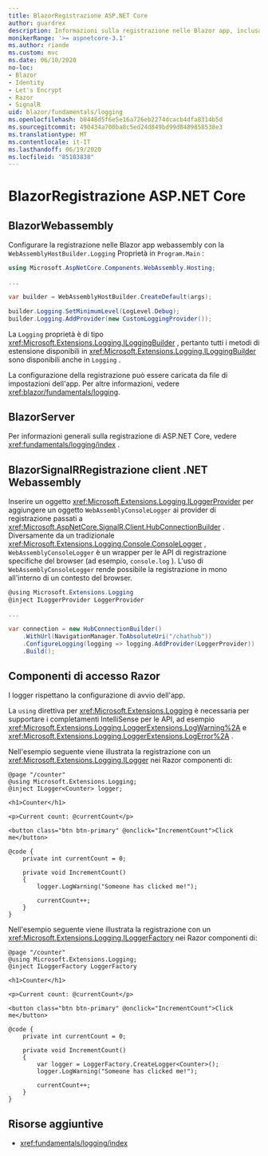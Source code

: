 ```yaml
---
title: BlazorRegistrazione ASP.NET Core
author: guardrex
description: Informazioni sulla registrazione nelle Blazor app, inclusa la configurazione a livello di log e su come scrivere messaggi di log dai Razor componenti.
monikerRange: '>= aspnetcore-3.1'
ms.author: riande
ms.custom: mvc
ms.date: 06/10/2020
no-loc:
- Blazor
- Identity
- Let's Encrypt
- Razor
- SignalR
uid: blazor/fundamentals/logging
ms.openlocfilehash: b0448d5f6e5e16a726eb2274dcacb4dfa8314b5d
ms.sourcegitcommit: 490434a700ba8c5ed24d849bd99d8489858538e3
ms.translationtype: MT
ms.contentlocale: it-IT
ms.lasthandoff: 06/19/2020
ms.locfileid: "85103838"
---
```

# <a name="aspnet-core-blazor-logging"></a>BlazorRegistrazione ASP.NET Core

## <a name="blazor-webassembly"></a>BlazorWebassembly

Configurare la registrazione nelle Blazor app webassembly con la `WebAssemblyHostBuilder.Logging` Proprietà in `Program.Main` :

```csharp
using Microsoft.AspNetCore.Components.WebAssembly.Hosting;

...

var builder = WebAssemblyHostBuilder.CreateDefault(args);

builder.Logging.SetMinimumLevel(LogLevel.Debug);
builder.Logging.AddProvider(new CustomLoggingProvider());
```

La `Logging` proprietà è di tipo <xref:Microsoft.Extensions.Logging.ILoggingBuilder> , pertanto tutti i metodi di estensione disponibili in <xref:Microsoft.Extensions.Logging.ILoggingBuilder> sono disponibili anche in `Logging` .

La configurazione della registrazione può essere caricata da file di impostazioni dell'app. Per altre informazioni, vedere <xref:blazor/fundamentals/logging>.

## <a name="blazor-server"></a>BlazorServer

Per informazioni generali sulla registrazione di ASP.NET Core, vedere <xref:fundamentals/logging/index> .

## <a name="blazor-webassembly-signalr-net-client-logging"></a>BlazorSignalRRegistrazione client .NET Webassembly

Inserire un oggetto <xref:Microsoft.Extensions.Logging.ILoggerProvider> per aggiungere un oggetto `WebAssemblyConsoleLogger` ai provider di registrazione passati a <xref:Microsoft.AspNetCore.SignalR.Client.HubConnectionBuilder> . Diversamente da un tradizionale <xref:Microsoft.Extensions.Logging.Console.ConsoleLogger> , `WebAssemblyConsoleLogger` è un wrapper per le API di registrazione specifiche del browser (ad esempio, `console.log` ). L'uso di `WebAssemblyConsoleLogger` rende possibile la registrazione in mono all'interno di un contesto del browser.

```csharp
@using Microsoft.Extensions.Logging
@inject ILoggerProvider LoggerProvider

...

var connection = new HubConnectionBuilder()
    .WithUrl(NavigationManager.ToAbsoluteUri("/chathub"))
    .ConfigureLogging(logging => logging.AddProvider(LoggerProvider))
    .Build();
```

## <a name="log-in-razor-components"></a>Componenti di accesso Razor

I logger rispettano la configurazione di avvio dell'app.

La `using` direttiva per <xref:Microsoft.Extensions.Logging> è necessaria per supportare i completamenti IntelliSense per le API, ad esempio <xref:Microsoft.Extensions.Logging.LoggerExtensions.LogWarning%2A> e <xref:Microsoft.Extensions.Logging.LoggerExtensions.LogError%2A> .

Nell'esempio seguente viene illustrata la registrazione con un <xref:Microsoft.Extensions.Logging.ILogger> nei Razor componenti di:

```razor
@page "/counter"
@using Microsoft.Extensions.Logging;
@inject ILogger<Counter> logger;

<h1>Counter</h1>

<p>Current count: @currentCount</p>

<button class="btn btn-primary" @onclick="IncrementCount">Click me</button>

@code {
    private int currentCount = 0;

    private void IncrementCount()
    {
        logger.LogWarning("Someone has clicked me!");

        currentCount++;
    }
}
```

Nell'esempio seguente viene illustrata la registrazione con un <xref:Microsoft.Extensions.Logging.ILoggerFactory> nei Razor componenti di:

```razor
@page "/counter"
@using Microsoft.Extensions.Logging;
@inject ILoggerFactory LoggerFactory

<h1>Counter</h1>

<p>Current count: @currentCount</p>

<button class="btn btn-primary" @onclick="IncrementCount">Click me</button>

@code {
    private int currentCount = 0;

    private void IncrementCount()
    {
        var logger = LoggerFactory.CreateLogger<Counter>();
        logger.LogWarning("Someone has clicked me!");

        currentCount++;
    }
}
```

## <a name="additional-resources"></a>Risorse aggiuntive

* <xref:fundamentals/logging/index>
